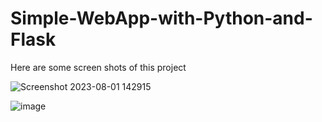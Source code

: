 # Simple-WebApp-with-Python-and-Flask



Here are some screen shots of this project

![Screenshot 2023-08-01 142915](https://github.com/YahyaHattem/Simple-WebApp-with-Python-and-Flask/assets/58354052/de05832d-6203-4c6e-ac33-efd4a25873a2)



![image](https://github.com/YahyaHattem/Simple-WebApp-with-Python-and-Flask/assets/58354052/4d8d46fa-8282-4f5f-b515-d14197fb5f39)

